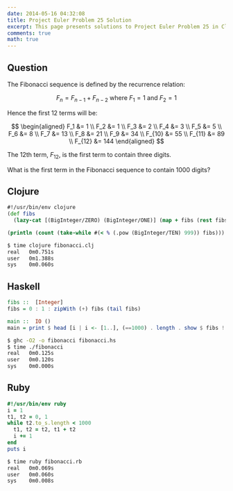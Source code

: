 ```yaml
---
date: 2014-05-16 04:32:08
title: Project Euler Problem 25 Solution
excerpt: This page presents solutions to Project Euler Problem 25 in Clojure, Haskell and Ruby.
comments: true
math: true
---
```



## Question

The Fibonacci sequence is defined by the recurrence relation:

$$F_n = F_{n-1} + F_{n-2} \text{ where } F_1 = 1 \text{ and } F_2 = 1$$

Hence the first 12 terms will be:

$$
\begin{aligned}
F_1 &= 1 \\
F_2 &= 1 \\
F_3 &= 2 \\
F_4 &= 3 \\
F_5 &= 5 \\
F_6 &= 8 \\
F_7 &= 13 \\
F_8 &= 21 \\
F_9 &= 34 \\
F_{10} &= 55 \\
F_{11} &= 89 \\
F_{12} &= 144
\end{aligned}
$$

The 12th term, $F_{12}$, is the first term to contain three digits.

What is the first term in the Fibonacci sequence to contain 1000 digits?






## Clojure

```clojure
#!/usr/bin/env clojure
(def fibs
  (lazy-cat [(BigInteger/ZERO) (BigInteger/ONE)] (map + fibs (rest fibs))))

(println (count (take-while #(< % (.pow (BigInteger/TEN) 999)) fibs)))
```


```bash
$ time clojure fibonacci.clj
real   0m0.751s
user   0m1.388s
sys    0m0.060s
```



## Haskell

```haskell
fibs ::  [Integer]
fibs = 0 : 1 : zipWith (+) fibs (tail fibs)

main ::  IO ()
main = print $ head [i | i <- [1..], (==1000) . length . show $ fibs !! i]
```


```bash
$ ghc -O2 -o fibonacci fibonacci.hs
$ time ./fibonacci
real   0m0.125s
user   0m0.120s
sys    0m0.000s
```



## Ruby

```ruby
#!/usr/bin/env ruby
i = 1
t1, t2 = 0, 1
while t2.to_s.length < 1000
  t1, t2 = t2, t1 + t2
  i += 1
end
puts i
```


```bash
$ time ruby fibonacci.rb
real   0m0.069s
user   0m0.060s
sys    0m0.008s
```


